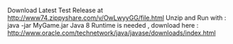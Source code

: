 Download Latest Test Release at http://www74.zippyshare.com/v/OwLwyyGG/file.html
Unzip and Run with :  java -jar MyGame.jar
Java 8 Runtime is needed , download here : http://www.oracle.com/technetwork/java/javase/downloads/index.html

